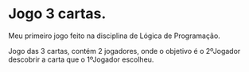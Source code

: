 # Jogo 3 cartas.

Meu primeiro jogo feito na disciplina de Lógica de Programação.

Jogo das 3 cartas, contém 2 jogadores, onde o objetivo é o 2ºJogador descobrir a carta que o 1ºJogador escolheu.
